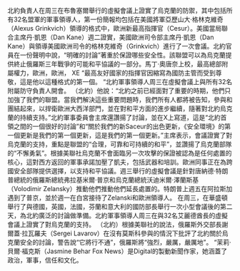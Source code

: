 北約負責人在周三在布魯塞爾舉行的虛擬會議上證實了烏克蘭的防禦，其中包括所有32名盟軍的軍事領導人，第一份簡報均包括在美國將軍亞歷山大·格林克維奇（Alexus Grinkvich）領導的格式中，歐洲新最高指揮官（Cesur）。美國當局聯合主席丹·凱恩（Dan Kane）週二證實，美國歐洲司令部主席丹·凱恩（Dan Kane）與領導美國歐洲司令的格林克維奇（Grinkvich）進行了一次會議。北約官員在一份聲明中說，“明確的討論”著重於保證哪些安全性。該聯盟可以為烏克蘭提供終止俄羅斯三年戰爭的可能和平協議的一部分。馬丁·奧唐奈上校，最高總部附屬權力，歐洲，歐洲， XE “最高友好國家的指揮官因縮寫為國防主管而受到尊敬，這是他以這種格式的第一個。 “北約軍事領導人周三在虛擬會議上與所有32名附屬防守負責人開會。 （北約）他說：“北約之前已經面對了重要的時期，他們只加強了我們的聯盟。當我們解決這些重要問題時，我們所有人都將被告知，參與和團結起來，以捍衛歐洲大西洋部門，並在對和平方面的進步繼續，隨著對北約烏克蘭的持續支持。”北約軍事委員會主席還讚揚了討論，並在X上寫道，這是“北約首領之間的一個很好的討論”和“關於我們的新Saceur的出色更新，《安全環境》的第一個更新是我們的第一個更新，這是我們的第一個更新。”主席表示，會議證實了對烏克蘭的支持，重點是聯盟的“合理，可靠和可持續的和平”，並讚揚了烏克蘭部隊的“不懈勇氣”。根據美聯社烏克蘭不會面臨另一次攻擊的保證被認為是任何處置的核心，這對西方返回的軍事承諾加壓了凱夫，包括武器和培訓。歐洲同事正在為跨國安全部隊提供選擇，以支持和平協議。週三舉行的虛擬會議是針對唐納德·特朗普總統的俄羅斯總統弗拉基米爾·普京和烏克蘭總統沃迪米爾·澤蘭斯基（Volodimir Zelansky）推動他們推動他們延長處置的。特朗普上週五在阿拉斯加遇到了普京，並於週一在白宮接待了Zelanski和歐洲領導人。 在周三，在華盛頓舉行了與德國，英國，法國，芬蘭和意大利的國防部長舉行一次小型會議後的第二天，為北約廣泛的討論做準備。北約軍事領導人周三在與32名艾麗德酋長的虛擬會議上證實了對烏克蘭的支持。 （北約）根據美聯社的說法，俄羅斯外交部長謝爾蓋·拉瓦羅夫（Sergei Lavarov）在沒有莫斯科參與的情況下批評了北約關於烏克蘭安全的討論，警告說“它將行不通”，俄羅斯將“強烈，嚴厲，嚴厲地”。 “茉莉·貝爾·福克斯（Jasmine Behar Fox News）是Digital的製動新聞作家，她涵蓋了政治，軍事，信任和文化。